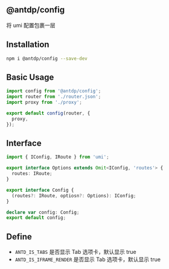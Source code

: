 @antdp/config
---

将 umi 配置包裹一层

## Installation

```bash
npm i @antdp/config --save-dev
```

## Basic Usage

```js
import config from '@antdp/config';
import router from './router.json';
import proxy from './proxy';

export default config(router, {
  proxy,
});
```

## Interface

```typescript
import { IConfig, IRoute } from 'umi';

export interface Options extends Omit<IConfig, 'routes'> {
  routes: IRoute;
}

export interface Config {
  (routes?: IRoute, optiosn?: Options): IConfig;
}

declare var config: Config;
export default config;
```

## Define

- `ANTD_IS_TABS` 是否显示 Tab 选项卡，默认显示 true
- `ANTD_IS_IFRAME_RENDER` 是否显示 Tab 选项卡，默认显示 true